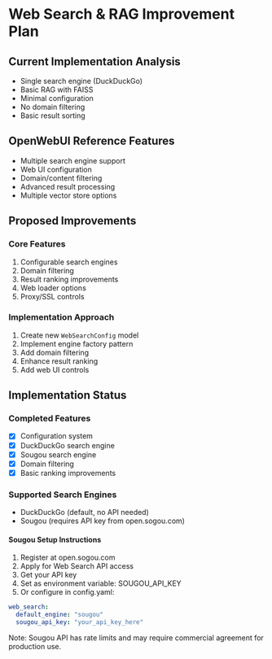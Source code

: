 # Web Search & RAG Improvement Plan

## Current Implementation Analysis
- Single search engine (DuckDuckGo)
- Basic RAG with FAISS
- Minimal configuration
- No domain filtering
- Basic result sorting

## OpenWebUI Reference Features
- Multiple search engine support
- Web UI configuration
- Domain/content filtering
- Advanced result processing
- Multiple vector store options

## Proposed Improvements

### Core Features
1. Configurable search engines
2. Domain filtering
3. Result ranking improvements
4. Web loader options
5. Proxy/SSL controls

### Implementation Approach
1. Create new `WebSearchConfig` model
2. Implement engine factory pattern
3. Add domain filtering
4. Enhance result ranking
5. Add web UI controls

## Implementation Status

### Completed Features
- [x] Configuration system
- [x] DuckDuckGo search engine
- [x] Sougou search engine
- [x] Domain filtering
- [x] Basic ranking improvements

### Supported Search Engines
- DuckDuckGo (default, no API needed)
- Sougou (requires API key from open.sogou.com)

#### Sougou Setup Instructions
1. Register at open.sogou.com
2. Apply for Web Search API access
3. Get your API key
4. Set as environment variable: SOUGOU_API_KEY
5. Or configure in config.yaml:
```yaml
web_search:
  default_engine: "sougou"
  sougou_api_key: "your_api_key_here"
```

Note: Sougou API has rate limits and may require commercial agreement for production use.